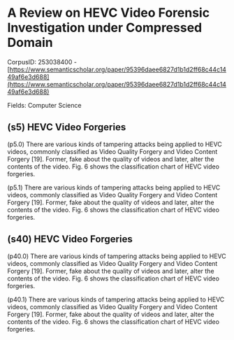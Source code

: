 # A Review on HEVC Video Forensic Investigation under Compressed Domain

CorpusID: 253038400 - [https://www.semanticscholar.org/paper/95396daee6827d1b1d2ff68c44c1449af6e3d688](https://www.semanticscholar.org/paper/95396daee6827d1b1d2ff68c44c1449af6e3d688)

Fields: Computer Science

## (s5) HEVC Video Forgeries
(p5.0) There are various kinds of tampering attacks being applied to HEVC videos, commonly classified as Video Quality Forgery and Video Content Forgery [19]. Former, fake about the quality of videos and later, alter the contents of the video. Fig. 6 shows the classification chart of HEVC video forgeries. 

(p5.1) There are various kinds of tampering attacks being applied to HEVC videos, commonly classified as Video Quality Forgery and Video Content Forgery [19]. Former, fake about the quality of videos and later, alter the contents of the video. Fig. 6 shows the classification chart of HEVC video forgeries. 
## (s40) HEVC Video Forgeries
(p40.0) There are various kinds of tampering attacks being applied to HEVC videos, commonly classified as Video Quality Forgery and Video Content Forgery [19]. Former, fake about the quality of videos and later, alter the contents of the video. Fig. 6 shows the classification chart of HEVC video forgeries. 

(p40.1) There are various kinds of tampering attacks being applied to HEVC videos, commonly classified as Video Quality Forgery and Video Content Forgery [19]. Former, fake about the quality of videos and later, alter the contents of the video. Fig. 6 shows the classification chart of HEVC video forgeries. 
